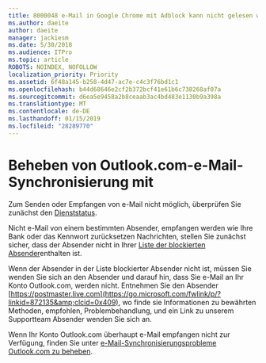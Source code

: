 ```yaml
---
title: 8000048 e-Mail in Google Chrome mit Adblock kann nicht gelesen werden.
ms.author: daeite
author: daeite
manager: jackiesm
ms.date: 5/30/2018
ms.audience: ITPro
ms.topic: article
ROBOTS: NOINDEX, NOFOLLOW
localization_priority: Priority
ms.assetid: 6f48a145-b258-4d47-ac7e-c4c3f76bd1c1
ms.openlocfilehash: b44d68646e2cf2b372bcf41e61b6c738268af07a
ms.sourcegitcommit: d6ea5e9458a2b8ceaab3ac4bd483e1130b9a398a
ms.translationtype: MT
ms.contentlocale: de-DE
ms.lasthandoff: 01/15/2019
ms.locfileid: "28289770"
---
```

# <a name="fix-outlookcom-email-sync-issues"></a>Beheben von Outlook.com-e-Mail-Synchronisierung mit

Zum Senden oder Empfangen von e-Mail nicht möglich, überprüfen Sie zunächst den [Dienststatus](https://go.microsoft.com/fwlink/p/?linkid=837482&amp;clcid=0x409).
  
Nicht e-Mail von einem bestimmten Absender, empfangen werden wie Ihre Bank oder das Kennwort zurücksetzen Nachrichten, stellen Sie zunächst sicher, dass der Absender nicht in Ihrer [Liste der blockierten Absender](https://go.microsoft.com/fwlink/p/?linkid=873133&amp;clcid=0x409)enthalten ist.
  
Wenn der Absender in der Liste blockierter Absender nicht ist, müssen Sie wenden Sie sich an den Absender und darauf hin, dass Sie e-Mail an Ihr Konto Outlook.com, werden nicht. Entnehmen Sie den Absender [https://postmaster.live.com](https://go.microsoft.com/fwlink/p/?linkid=872135&amp;clcid=0x409), wo finde sie Informationen zu bewährten Methoden, empfohlen, Problembehandlung, und ein Link zu unserem Supportteam Absender wenden Sie sich an.
  
Wenn Ihr Konto Outlook.com überhaupt e-Mail empfangen nicht zur Verfügung, finden Sie unter [e-Mail-Synchronisierungsprobleme Outlook.com zu beheben](https://go.microsoft.com/fwlink/p/?linkid=2001207&amp;clcid=0x409).
  

